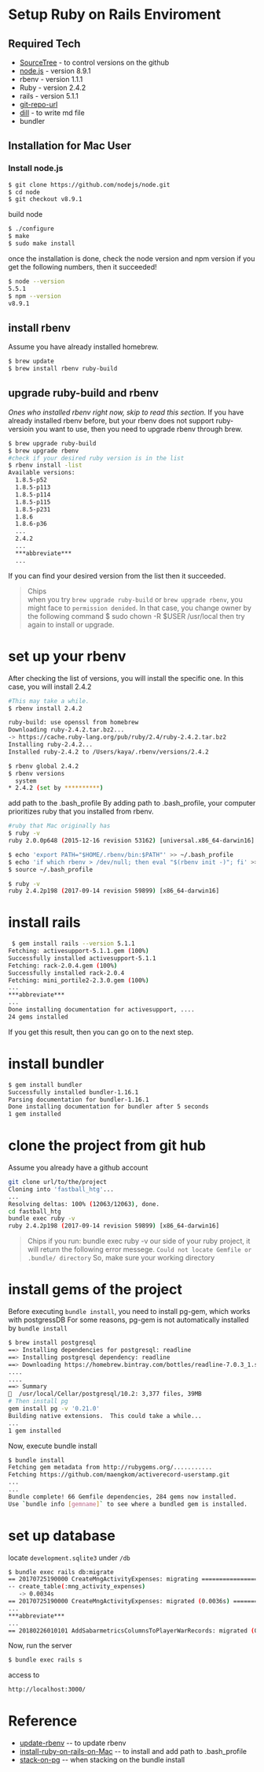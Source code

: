 # Setup Ruby on Rails Enviroment 

## Required Tech
* [SourceTree] - to control versions on the github
* [node.js] - version 8.9.1
* rbenv - version 1.1.1 
* Ruby - version 2.4.2
* rails - version 5.1.1
* [git-repo-url]
* [dill] - to write md file
* bundler 

## Installation for Mac User 
### Install node.js
```sh
$ git clone https://github.com/nodejs/node.git
$ cd node
$ git checkout v8.9.1
```
build node
```sh
$ ./configure
$ make
$ sudo make install
```
once the installation is done, check the node version and npm version
if you get the following numbers, then it succeeded! 
```sh
$ node --version
5.5.1
$ npm --version
v8.9.1
```
## install rbenv
Assume you have already installed homebrew.
```sh
$ brew update
$ brew install rbenv ruby-build
```
## upgrade ruby-build and rbenv 
*Ones who installed rbenv right now, skip to read this section.* 
If you have already installed rbenv before, but your rbenv does not support ruby-versioin you want to use, then you need to upgrade rbenv through brew.

```sh
$ brew upgrade ruby-build 
$ brew upgrade rbenv
#check if your desired ruby version is in the list 
$ rbenv install -list 
Available versions:
  1.8.5-p52
  1.8.5-p113
  1.8.5-p114
  1.8.5-p115
  1.8.5-p231
  1.8.6
  1.8.6-p36
  ...
  2.4.2
  ...
  ***abbreviate***
  ...
```
If you can find your desired version from the list then it succeeded.
> Chips  
> when you try `brew upgrade ruby-build` or `brew upgrade rbenv`, you might face to `permission denided`. In that case, you change owner by the following command
$ sudo chown -R $USER /usr/local
then try again to install or upgrade.

# set up your rbenv
After checking the list of versions, you will install the specific one. In this case, you will install 2.4.2
```sh
#This may take a while. 
$ rbenv install 2.4.2

ruby-build: use openssl from homebrew
Downloading ruby-2.4.2.tar.bz2...
-> https://cache.ruby-lang.org/pub/ruby/2.4/ruby-2.4.2.tar.bz2
Installing ruby-2.4.2...
Installed ruby-2.4.2 to /Users/kaya/.rbenv/versions/2.4.2

$ rbenv global 2.4.2
$ rbenv versions
  system
* 2.4.2 (set by **********)
```
add path to the .bash_profile 
By adding path to .bash_profile, 
your computer prioritizes ruby that you installed from rbenv. 
```sh
#ruby that Mac originally has
$ ruby -v
ruby 2.0.0p648 (2015-12-16 revision 53162) [universal.x86_64-darwin16]

$ echo 'export PATH="$HOME/.rbenv/bin:$PATH"' >> ~/.bash_profile
$ echo 'if which rbenv > /dev/null; then eval "$(rbenv init -)"; fi' >> ~/.bash_profile
$ source ~/.bash_profile

$ ruby -v
ruby 2.4.2p198 (2017-09-14 revision 59899) [x86_64-darwin16]
```
# install rails
```sh
 $ gem install rails --version 5.1.1
Fetching: activesupport-5.1.1.gem (100%)
Successfully installed activesupport-5.1.1
Fetching: rack-2.0.4.gem (100%)
Successfully installed rack-2.0.4
Fetching: mini_portile2-2.3.0.gem (100%)
...
***abbreviate***
...
Done installing documentation for activesupport, ....
24 gems installed
```
If you get this result, then you can go on to the next step.
# install bundler 
```sh
$ gem install bundler
Successfully installed bundler-1.16.1
Parsing documentation for bundler-1.16.1
Done installing documentation for bundler after 5 seconds
1 gem installed
```
# clone the project from git hub 
Assume you already have a github account 
```sh
git clone url/to/the/project
Cloning into 'fastball_htg'...
...
Resolving deltas: 100% (12063/12063), done.
cd fastball_htg
bundle exec ruby -v 
ruby 2.4.2p198 (2017-09-14 revision 59899) [x86_64-darwin16]
```
> Chips 
if you run:
bundle exec ruby -v 
our side of your ruby project, it will return the following error messege. 
`Could not locate Gemfile or .bundle/ directory`
So, make sure your working directory 

# install gems of the project 
Before executing `bundle install`, you need to install pg-gem, which works with postgressDB 
For some reasons, pg-gem is not automatically installed by `bundle install`

```sh 
$ brew install postgresql
==> Installing dependencies for postgresql: readline
==> Installing postgresql dependency: readline
==> Downloading https://homebrew.bintray.com/bottles/readline-7.0.3_1.sierra.bottle.tar.gz
....
....
==> Summary
🍺  /usr/local/Cellar/postgresql/10.2: 3,377 files, 39MB
# Then install pg 
gem install pg -v '0.21.0'
Building native extensions.  This could take a while...
...
1 gem installed
```
Now, execute bundle install 
```sh
$ bundle install
Fetching gem metadata from http://rubygems.org/...........
Fetching https://github.com/maengkom/activerecord-userstamp.git
...
...
Bundle complete! 66 Gemfile dependencies, 284 gems now installed.
Use `bundle info [gemname]` to see where a bundled gem is installed.
```
# set up database 
locate `development.sqlite3` under `/db`
```sh
$ bundle exec rails db:migrate
== 20170725190000 CreateMngActivityExpenses: migrating ========================
-- create_table(:mng_activity_expenses)
   -> 0.0034s
== 20170725190000 CreateMngActivityExpenses: migrated (0.0036s) ===============
...
***abbreviate***
...
== 20180226010101 AddSabarmetricsColumnsToPlayerWarRecords: migrated (0.2077s) 
```

Now, run the server 
```sh
$ bundle exec rails s
```
access to 
```sh
http://localhost:3000/
```


# Reference 
* [update-rbenv] -- to update rbenv
* [install-ruby-on-rails-on-Mac] -- to install and add path to .bash_profile
* [stack-on-pg] -- when stacking on the bundle install 


[//]: # (These are reference links used in the body of this note and get stripped out when the markdown processor does its job. There is no need to format nicely because it shouldn't be seen. Thanks SO - http://stackoverflow.com/questions/4823468/store-comments-in-markdown-syntax)

[SourceTree]: <https://www.sourcetreeapp.com/>
[dill]: <https://github.com/joemccann/dillinger>
[git-repo-url]: <>
[node.js]: <http://nodejs.org>
[update-rbenv]: <http://morizyun.github.io/ruby/rbenv-update-mac-homebrew.html>
[install-ruby-on-rails-on-Mac]: <https://qiita.com/narikei/items/cd029911597cdc71c516>
[stack-on-pg]: <https://qiita.com/youcune/items/5b783f7fde45d0fd4b35>
>


  
   
